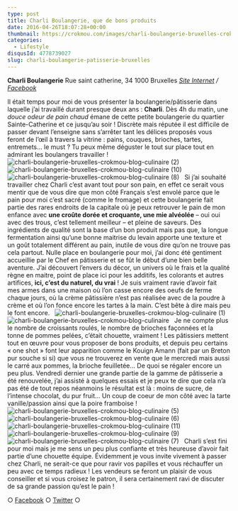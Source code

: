 ```yaml
---
type: post
title: Charli Boulangerie, que de bons produits
date: 2016-04-26T18:07:28+00:00
thumbnail: https://crokmou.com/images/charli-boulangerie-bruxelles-crokmou-blog-culinaire-12.jpg
categories:
  - Lifestyle
disqusId: 4778739027
slug: charli-boulangerie-patisserie-bruxelles
---
```


**Charli Boulangerie**
Rue saint catherine, 34
1000 Bruxelles
_[Site Internet](http://www.charliboulangerie.com/) / [Facebook](https://www.facebook.com/Charli-602436689845685)_

Il était temps pour moi de vous présenter la boulangerie/pâtisserie dans laquelle j’ai travaillé durant presque deux ans : **Charli**. Dès 4h du matin, une _douce odeur de pain chaud_ émane de cette petite boulangerie du quartier Sainte-Catherine et ce jusqu’au soir ! Discrète mais réputée il est difficile de passer devant l’enseigne sans s’arrêter tant les délices proposés vous feront de l’œil à travers la vitrine : pains, couques, brioches, tartes, entremets… le must ? Tu peux même déguster le tout sur place tout en admirant les boulangers travailler !   ![charli-boulangerie-bruxelles-crokmou-blog-culinaire (2)](https://crokmou.com/images/charli-boulangerie-bruxelles-crokmou-blog-culinaire-2_gt69ou.jpg) ![charli-boulangerie-bruxelles-crokmou-blog-culinaire (10)](https://crokmou.com/images/charli-boulangerie-bruxelles-crokmou-blog-culinaire-10_mmcxny.jpg)![charli-boulangerie-bruxelles-crokmou-blog-culinaire (8)](https://crokmou.com/images/charli-boulangerie-bruxelles-crokmou-blog-culinaire-8_heqrft.jpg)   Si j’ai souhaité travailler chez Charli c’est avant tout pour son pain, en effet ce serait vous mentir que de vous dire que mon côté Français s’est envolé parce que le pain pour moi c’est sacré (comme le fromage) et cette boulangerie fait partie des rares endroits de la capitale où je peux retrouver le pain de mon enfance avec **une croûte dorée et croquante, une mie alvéolée** – oui oui avec des trous, c’est tellement meilleur – et pleine de saveurs. Des ingrédients de qualité sont la base d’un bon produit mais pas que, la longue fermentation ainsi qu’une bonne maitrise du levain apporte une texture et un goût totalement différent au pain, inutile de vous dire qu’on ne trouve pas cela partout. Nulle place en boulangerie pour moi, j’ai donc été gentiment accueillie par le Chef en pâtisserie et se fût le début d’une bien belle aventure. J’ai découvert l’envers du décor, un univers où le frais et la qualité règne en maitre, point de place ici pour les additifs, les colorants et autres artifices, **ici, c’est du naturel, du vrai** ! Je suis vraiment ravie d’avoir fait mes armes dans une maison où l’on casse encore des oeufs de ferme chaque jours, où la crème pâtissière n’est pas réalisée avec de la poudre à crème et où l’on fonce encore les tartes à la main. C’est bête à dire mais peu le font encore.   ![charli-boulangerie-bruxelles-crokmou-blog-culinaire (1)](https://crokmou.com/images/charli-boulangerie-bruxelles-crokmou-blog-culinaire-1_ahhton.jpg)![charli-boulangerie-bruxelles-crokmou-blog-culinaire](https://crokmou.com/images/charli-boulangerie-bruxelles-crokmou-blog-culinaire_zpe2as.jpg)   Je ne compte plus le nombre de croissants roulés, le nombre de brioches façonnées et la tonne de pommes pelées, c’était chouette, vraiment ! Les pâtissiers mettent tout en œuvre pour vous proposer de bons produits, et depuis peu certains « one shot » font leur apparition comme le Kouign Amann (fait par un Breton pur souche si si) que vous ne trouverez en vente que le mercredi mais aussi le carré aux pommes, la brioche feuilletée… De quoi se régaler encore un peu plus. Vendredi dernier une grande partie de la gamme de pâtisserie a été renouvelée, j’ai assisté à quelques essais et je peux te dire que cela n’a pas été de tout repos néanmoins le résultat est là : moins de sucre, de l’intense chocolat, du pur fruit… Un coup de coeur de mon côté avec la tarte vanille/passion ainsi que la poire framboise !   ![charli-boulangerie-bruxelles-crokmou-blog-culinaire (5)](https://crokmou.com/images/charli-boulangerie-bruxelles-crokmou-blog-culinaire-5_mpawfp.jpg) ![charli-boulangerie-bruxelles-crokmou-blog-culinaire (6)](https://crokmou.com/images/charli-boulangerie-bruxelles-crokmou-blog-culinaire-6_ilqt4d.jpg) ![charli-boulangerie-bruxelles-crokmou-blog-culinaire (11)](https://crokmou.com/images/charli-boulangerie-bruxelles-crokmou-blog-culinaire-11_xuquhq.jpg) ![charli-boulangerie-bruxelles-crokmou-blog-culinaire (9)](https://crokmou.com/images/charli-boulangerie-bruxelles-crokmou-blog-culinaire-9_dytlmx.jpg)![charli-boulangerie-bruxelles-crokmou-blog-culinaire (7)](https://crokmou.com/images/charli-boulangerie-bruxelles-crokmou-blog-culinaire-7_fhms6r.jpg)   Charli s’est fini pour moi mais je me sens un peu plus confiante et très heureuse d’avoir fait partie d’une chouette équipe. Évidemment je vous invite vivement à passer chez Charli, ne serait-ce que pour ravir vos papilles et vous réchauffer un peu avec ce temps radieux ! Les vendeurs se feront un plaisir de vous conseiller et si vous croisez le patron, il sera certainement ravi de discuter de sa grande passion qu’est le pain !

○ [Facebook](https://www.facebook.com/crokmou.blog) ○ [Twitter](https://twitter.com/Crokmou) ○